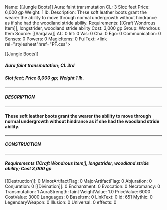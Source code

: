 Name: [[Jungle Boots]]
Aura: faint transmutation
CL: 3
Slot: feet
Price: 6,000 gp
Weight: 1 lb.
Description: These soft leather boots grant the wearer the ability to move through normal undergrowth without hindrance as if she had the woodland stride ability.
Requirements: [[Craft Wondrous Item]], longstrider, woodland stride ability
Cost: 3,000 gp
Group: Wondrous Item
Source: [[Sargava]]
AL: 0
Int: 0
Wis: 0
Cha: 0
Ego: 0
Communication: 0
Senses: 0
Powers: 0
MagicItems: 0
FullText: <link rel="stylesheet"href="PF.css"><div class="heading"><p class="alignleft">[[Jungle Boots]]</p><div style="clear: both;"></div></div><div><h5><b>Aura </b>faint transmutation; <b>CL </b>3rd</h5><h5><b>Slot </b>feet; <b>Price </b>6,000 gp; <b>Weight </b>1 lb.</h5></div><hr/><div><h5><b>DESCRIPTION</b></h5></div><hr/><div><h4><p>These soft leather boots grant the wearer the ability to move through normal undergrowth without hindrance as if she had the woodland stride ability.</p></h4></div><hr/><div><h5><b>CONSTRUCTION</b></h5></div><hr/><div><h5><b>Requirements </b>[[Craft Wondrous Item]], <i>longstrider</i>, <i>woodland stride ability</i>; <b>Cost </b>3,000 gp</h5></div>
[[Destruction]]: 0
MinorArtifactFlag: 0
MajorArtifactFlag: 0
Abjuration: 0
Conjuration: 0
[[Divination]]: 0
Enchantment: 0
Evocation: 0
Necromancy: 0
Transmutation: 1
AuraStrength: faint
WeightValue: 1.0
PriceValue: 6000
CostValue: 3000
Languages: 0
BaseItem: 0
LinkText: 0
id: 651
Mythic: 0
LegendaryWeapon: 0
Illusion: 0
Universal: 0
effects: 0
